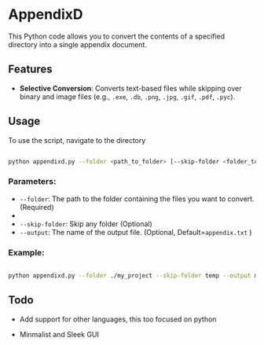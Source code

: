 # AppendixD

This Python code allows you to convert the contents of a specified directory into a single appendix document.


## Features

-   **Selective Conversion**: Converts text-based files while skipping over binary and image files (e.g., `.exe`, `.db`, `.png`, `.jpg`, `.gif`, `.pdf`, `.pyc`).


## Usage

To use the script, navigate to the directory
```bash

python appendixd.py --folder <path_to_folder> [--skip-folder <folder_to_skip>] [--output <output_filename>]

```

### Parameters:

-   `--folder`: The path to the folder containing the files you want to convert. (Required)
-
-   `--skip-folder`: Skip any folder (Optional)
-   `--output`: The name of the output file. (Optional, Default=`appendix.txt` )

### Example:

```bash

python appendixd.py --folder ./my_project --skip-folder temp --output my_project_appendix.txt

```

## Todo

- Add support for other languages, this too focused on python

- Minmalist and Sleek GUI


